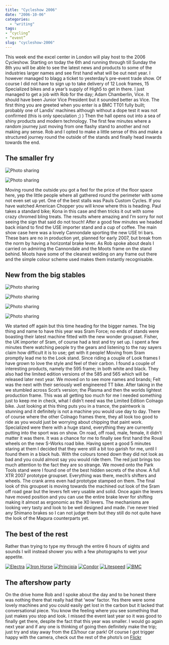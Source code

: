 ```yaml
---
title: "Cycleshow 2006"
date: "2006-10-06"
categories:
  - "writing"
tags:
- “cycling”
- “event”
slug: "cycleshow-2006"
---
```


This week end the excel center in London will play host to the 2006 Cycleshow. Starting on today the 6th and running through till Sunday the 8th you will be able to see the latest news and products to some of the industries larger names and see first hand what will be out next year. I however managed to blagg a ticket to yesterday’s pre-event trade show. Of course I did not have to sign up to take delivery of 12 Look frames, 15 Specialized bikes and a year’s supply of High5 to get in there. I just managed to get a job with Rob for the day; Adam Chamberlin, Vice. It should have been Junior Vice President but it sounded better as Vice. The first thing you are greeted when you enter is a BMC TT01 fully built; probably one of Landis’ machines although without a dope test it was not confirmed (this is only speculation ;) ) Then the hall opens out into a sea of shiny products and modern technology. The first few minutes where a random journey just moving from one flashy stand to another and not making any sense. Rob and I opted to make a little sense of this and make a structured journey round the outside of the stands and finally head inwards towards the end.

## The smaller fry

![Photo sharing][image-1]

![Photo sharing][image-2]

Moving round the outside you got a feel for the price of the floor space here, yep the little people where all gathered round the perimeter with some not even set up yet. One of the best stalls was Pauls Custom Cycles. If you have watched American Chopper you will know where this is heading. Paul takes a standard bike; Kona in this case and then tricks it out with some crazy chromed bling treats. The results where amazing and I’m sorry for not seeing the sign that said do not touch! After a good few minutes we headed back inland to find the USE importer stand and a cup of coffee. The main show case here was a lovely Cannondale sporting the new USE tri bars. These bars are no in production yet, planned for early 2007, but break from the norm by having a horizontal brake lever. As Rob spoke about deals I carried on admiring the Cannondale and the Moots frame on the stand behind. Moots have some of the cleanest welding on any frame out there and the simple colour scheme used makes them instantly recognisable.

## New from the big stables

![Photo sharing][image-3]

![Photo sharing][image-4]

![Photo sharing][image-5]

![Photo sharing][image-6]

We started off again but this time heading for the bigger names. The big thing and name to have this year was Sram Force; no ends of stands were boasting their latest machine fitted with the new wonder groupset. Fisher, the UK importer of Sram, of course had a test and try set up. I spent a few minutes there watching people try the gears and listening to the nay sayers claim how difficult it is to use; get with it people! Moving from Sram promptly lead me to the Look stand. Since riding a couple of Look frames I have grown to love the style and feel of their carbon. I found a couple of interesting products, namely the 595 frame; in both white and black. They also had the limited edition versions of the 585 and 565 which will be released later next year. We moved on to see more names and brands; Felt was the next with their seriously well engineered TT bike. After taking in the we stumbled across Scot’s version; the Plasma and then the worlds lightest production frame. This was all getting too much for me I needed something just to keep me in check, what I didn’t need was the Limited Edition Colnago bike. Just looking at this thing puts you in a trance, the paintwork is stunning and it definitely is not a machine you would use day to day. There of course where the other Colnago frames there, they all look too good to ride as you would just be worrying about chipping that paint work. Specialized were there with a huge stand, everything they are currently putting into the sport was on show. On road, off road, male, female, it didn’t matter it was there. It was a chance for me to finally see first hand the Roval wheels on the new S-Works road bike. Having spent a good 5 minutes staring at them I decided that they were still a bit too garish for me, until I found them in a black hub. With the colours toned down they did not look as bad and you could almost say you would ride them. The red just brings too much attention to the fact they are so strange. We moved onto the Park Tools stand were I found one of the best hidden secrets of the show. A full XTR 2007 prototype groupset. Everything was there, mech’s shifters and wheels. The crank arms even had prototype stamped on them. The final look of this groupset is moving towards the machined out look of the Sram off road gear but the levers felt very usable and solid. Once again the levers have moved position and you can use the entire brake lever for shifting making it almost as ergonomic as the X0 levers. The mechanisms are looking very tasty and look to be well designed and made. I’ve never tried any Shimano brakes so I can not judge them but they still do not quite have the look of the Magura counterparts yet.

## The best of the rest

Rather than trying to type my through the entire 6 hours of sights and sounds I will instead shower you with a few photographs to wet your appetite.

 [![Electra][image-7]][1]
 [![Iron Horse][image-8]][2]
 [![Principia][image-9]][3]
 [![Condor][image-10]][4]
 [![Litespeed][image-11]][5]
 [![BMC][image-12]][6]

## The aftershow party

On the drive home Rob and I spoke about the day and to be honest there was nothing there that really had that ‘wow’ factor. Yes there were some lovely machines and you could easily get lost in the carbon but it lacked that conversational piece. You know the feeling where you see something that just makes you stop and look. I missed the event last year so it was good to finally get there, despite the fact that this year was smaller. I would go again next year and if any one is thinking of going then definitely make the trip; just try and stay away from the £3/hour car park! Of course I got trigger happy with the camera, check out the rest of the photo’s on [Flickr][7]

[1]:	https://www.flickr.com/photos/funkylarma/261692667/ "Photo Sharing"
[2]:	https://www.flickr.com/photos/funkylarma/261683970/ "Photo Sharing"
[3]:	https://www.flickr.com/photos/funkylarma/261722098/ "Photo Sharing"
[4]:	https://www.flickr.com/photos/funkylarma/261736894/ "Photo Sharing"
[5]:	https://www.flickr.com/photos/funkylarma/261705956/ "Photo Sharing"
[6]:	https://www.flickr.com/photos/funkylarma/261751805/ "Photo Sharing"
[7]:	https://www.flickr.com/photos/funkylarma/sets/72157594314501698/ "cycle show"

[image-1]:	/images/261749920.jpg
[image-2]:	/images/261693276.jpg
[image-3]:	/images/261716814.jpg
[image-4]:	/images/261753049.jpg
[image-5]:	/images/261733242.jpg
[image-6]:	/images/261730217.jpg
[image-7]:	/images/261692667_458fb5f96d_m.jpg
[image-8]:	/images/261683970_1b59b44f60_m.jpg
[image-9]:	/images/261722098_94f31d01cf_m.jpg
[image-10]:	/images/261736894_2f72f64d41_m.jpg
[image-11]:	/images/261705956_dbe5585a56_m.jpg
[image-12]:	/images/261751805_0779cdb7b1_m.jpg